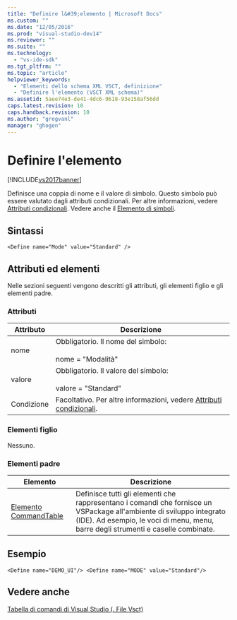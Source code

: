 ```yaml
---
title: "Definire l&#39;elemento | Microsoft Docs"
ms.custom: ""
ms.date: "12/05/2016"
ms.prod: "visual-studio-dev14"
ms.reviewer: ""
ms.suite: ""
ms.technology: 
  - "vs-ide-sdk"
ms.tgt_pltfrm: ""
ms.topic: "article"
helpviewer_keywords: 
  - "Elementi dello schema XML VSCT, definizione"
  - "Definire l'elemento (VSCT XML schema)"
ms.assetid: 5aee74e3-de41-4dc6-9618-93e158af56dd
caps.latest.revision: 10
caps.handback.revision: 10
ms.author: "gregvanl"
manager: "ghogen"
---
```

# Definire l&#39;elemento
[!INCLUDE[vs2017banner](../code-quality/includes/vs2017banner.md)]

Definisce una coppia di nome e il valore di simbolo. Questo simbolo può essere valutato dagli attributi condizionali. Per altre informazioni, vedere [Attributi condizionali](../extensibility/vsct-xml-schema-conditional-attributes.md). Vedere anche il [Elemento di simboli](../extensibility/symbols-element.md).  
  
## Sintassi  
  
```  
<Define name="Mode" value="Standard" />  
```  
  
## Attributi ed elementi  
 Nelle sezioni seguenti vengono descritti gli attributi, gli elementi figlio e gli elementi padre.  
  
### Attributi  
  
|Attributo|Descrizione|  
|---------------|-----------------|  
|nome|Obbligatorio. Il nome del simbolo:<br /><br /> nome \= "Modalità"|  
|valore|Obbligatorio. Il valore del simbolo:<br /><br /> valore \= "Standard"|  
|Condizione|Facoltativo. Per altre informazioni, vedere [Attributi condizionali](../extensibility/vsct-xml-schema-conditional-attributes.md).|  
  
### Elementi figlio  
 Nessuno.  
  
### Elementi padre  
  
|Elemento|Descrizione|  
|--------------|-----------------|  
|[Elemento CommandTable](../extensibility/commandtable-element.md)|Definisce tutti gli elementi che rappresentano i comandi che fornisce un VSPackage all'ambiente di sviluppo integrato \(IDE\). Ad esempio, le voci di menu, menu, barre degli strumenti e caselle combinate.|  
  
## Esempio  
  
```  
<Define name="DEMO_UI"/> <Define name="MODE" value="Standard"/>  
```  
  
## Vedere anche  
 [Tabella di comandi di Visual Studio \(. File Vsct\)](../extensibility/internals/visual-studio-command-table-dot-vsct-files.md)